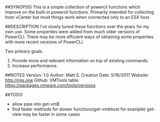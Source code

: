 
##SYNOPSIS
  This is a simple collection of powercli functions which improve on the built-in powercli functions.
  Primarily intended for collecting from vCenter but most things work when connected only to an ESX host.


##DESCRIPTION
  I've slowly tuned these functions over the years for my own use. Some properties were added from much older
  versions of PowerCLI. There may be more efficient ways of obtaining some properties with more recent versions
  of PowerCLI.

  Two primary goals.
  1) Provide more and relevant information on top of existing commands.
  2) Increase performance.

##NOTES
  Version:        1.0
  Author:         Matt S.
  Creation Date:  5/16/2017
  Website:        http://mjs.one
  Github:
  VMTools table:  https://packages.vmware.com/tools/versions

##TODO
 - allow pipe into get-vmB
 - find faster methods for slower functions(get-vmbhost for example)
   get-view may be faster in some cases
